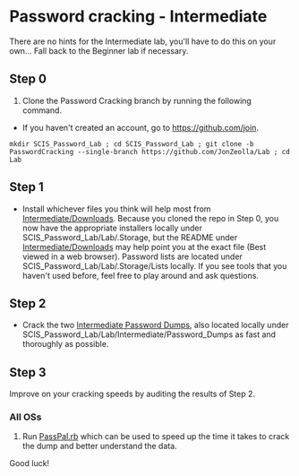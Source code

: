 # Password cracking - Intermediate  

There are no hints for the Intermediate lab, you'll have to do this on your own...  Fall back to the Beginner lab if necessary.  

## Step 0
1. Clone the Password Cracking branch by running the following command.
  * If you haven't created an account, go to https://github.com/join.
```
mkdir SCIS_Password_Lab ; cd SCIS_Password_Lab ; git clone -b PasswordCracking --single-branch https://github.com/JonZeolla/Lab ; cd Lab
```

## Step 1  
* Install whichever files you think will help most from [Intermediate/Downloads](https://github.com/JonZeolla/lab-PasswordCracking/tree/master/Intermediate/Downloads).  Because you cloned the repo in Step 0, you now have the appropriate installers locally under SCIS_Password_Lab/Lab/.Storage, but the README under [Intermediate/Downloads](https://github.com/JonZeolla/lab-PasswordCracking/tree/master/Intermediate/Downloads) may help point you at the exact file (Best viewed in a web browser).  Password lists are located under SCIS_Password_Lab/Lab/.Storage/Lists locally.  If you see tools that you haven't used before, feel free to play around and ask questions.  

## Step 2  
* Crack the two [Intermediate Password Dumps](https://github.com/JonZeolla/lab-PasswordCracking/tree/master/Intermediate/Password_Dumps), also located locally under SCIS_Password_Lab/Lab/Intermediate/Password_Dumps as fast and thoroughly as possible.  

## Step 3  
Improve on your cracking speeds by auditing the results of Step 2.  

### All OSs  
1.  Run [PassPal.rb](https://github.com/JonZeolla/Lab/blob/PasswordCracking/.Storage/passpal.rb) which can be used to speed up the time it takes to crack the dump and better understand the data.  

Good luck!  

